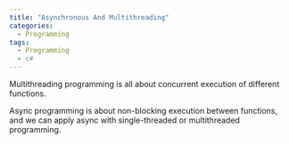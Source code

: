 ```yaml
---
title: "Asynchronous And Multithreading"
categories:
  - Programming
tags:
  - Programming
  - c#
---
```


Multithreading programming is all about concurrent execution of different functions.

Async programming is about non-blocking execution between functions, and we can apply async with single-threaded or multithreaded programming.
